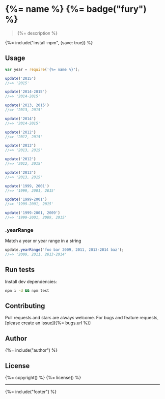 # {%= name %} {%= badge("fury") %}

> {%= description %}

{%= include("install-npm", {save: true}) %}


## Usage

```js
var year = require('{%= name %}');

update('2015')
//=> '2015'

update('2014-2015')
//=> '2014-2015'

update('2013, 2015')
//=> '2013, 2015'

update('2014')
//=> '2014-2015'

update('2012')
//=> '2012, 2015'

update('2013')
//=> '2013, 2015'

update('2012')
//=> '2012, 2015'

update('2013')
//=> '2013, 2015'

update('1999, 2001')
//=> '1999, 2001, 2015'

update('1999-2001')
//=> '1999-2001, 2015'

update('1999-2001, 2009')
//=> '1999-2001, 2009, 2015'
```

### .yearRange

Match a year or year range in a string

```js
update.yearRange('foo bar 2009, 2011, 2013-2014 baz');
//=> '2009, 2011, 2013-2014'
```

## Run tests

Install dev dependencies:

```bash
npm i -d && npm test
```

## Contributing
Pull requests and stars are always welcome. For bugs and feature requests, [please create an issue]({%= bugs.url %})

## Author
{%= include("author") %}

## License
{%= copyright() %}
{%= license() %}

***

{%= include("footer") %}